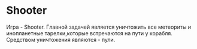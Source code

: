 # Shooter
Игра - Shooter. Главной задачей является уничтожить все метеориты и инопланетные тарелки,которые встречаются на пути у корабля. Средством уничтожения являются - пули. 
